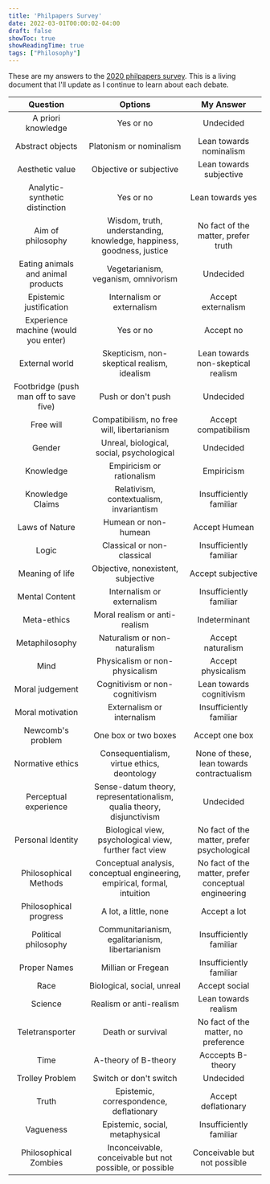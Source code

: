 ```yaml
---
title: 'Philpapers Survey'
date: 2022-03-01T00:00:02-04:00
draft: false
showToc: true
showReadingTime: true
tags: ["Philosophy"]
---
```


These are my answers to the [2020 philpapers survey](https://survey2020.philpeople.org/). This is a living document that I'll update as I continue to learn about each debate.

| Question | Options | My Answer |
|:---:|:---:|:---:|
| A priori knowledge | Yes or no | Undecided |
| Abstract objects | Platonism or nominalism | Lean towards nominalism |
| Aesthetic value | Objective or subjective | Lean towards subjective |
| Analytic-synthetic distinction | Yes or no | Lean towards yes |
| Aim of philosophy | Wisdom, truth, understanding, knowledge, happiness, goodness, justice | No fact of the matter, prefer truth |
| Eating animals and animal products | Vegetarianism, veganism, omnivorism | Undecided |
| Epistemic justification | Internalism or externalism | Accept externalism |
| Experience machine (would you enter) | Yes or no | Accept no |
| External world | Skepticism, non-skeptical realism, idealism | Lean towards non-skeptical realism |
| Footbridge (push man off to save five) | Push or don't push | Undecided |
| Free will | Compatibilism, no free will, libertarianism | Accept compatibilism |
| Gender | Unreal, biological, social, psychological | Undecided |
| Knowledge | Empiricism or rationalism | Empiricism |
| Knowledge Claims | Relativism, contextualism, invariantism | Insufficiently familiar |
| Laws of Nature | Humean or non-humean | Accept Humean |
| Logic | Classical or non-classical | Insufficiently familiar |
| Meaning of life | Objective, nonexistent, subjective | Accept subjective |
| Mental Content | Internalism or externalism | Insufficiently familiar |
| Meta-ethics | Moral realism or anti-realism | Indeterminant |
| Metaphilosophy | Naturalism or non-naturalism | Accept naturalism |
| Mind | Physicalism or non-physicalism | Accept physicalism |
| Moral judgement | Cognitivism or non-cognitivism | Lean towards cognitivism |
| Moral motivation | Externalism or internalism | Insufficiently familiar |
| Newcomb's problem | One box or two boxes | Accept one box |
| Normative ethics | Consequentialism, virtue ethics, deontology | None of these, lean towards contractualism |
| Perceptual experience | Sense-datum theory, representationalism, qualia theory, disjunctivism | Undecided |
| Personal Identity | Biological view, psychological view, further fact view | No fact of the matter, prefer psychological |
| Philosophical Methods | Conceptual analysis, conceptual engineering, empirical, formal, intuition | No fact of the matter, prefer conceptual engineering |
| Philosophical progress | A lot, a little, none | Accept a lot |
| Political philosophy | Communitarianism, egalitarianism, libertarianism | Insufficiently familiar |
| Proper Names | Millian or Fregean | Insufficiently familiar |
| Race | Biological, social, unreal | Accept social |
| Science | Realism or anti-realism | Lean towards realism |
| Teletransporter | Death or survival | No fact of the matter, no preference |
| Time | A-theory of B-theory | Acccepts B-theory |
| Trolley Problem | Switch or don't switch | Undecided |
| Truth | Epistemic, correspondence, deflationary | Accept deflationary |
| Vagueness | Epistemic, social, metaphysical | Insufficiently familiar |
| Philosophical Zombies | Inconceivable, conceivable but not possible, or possible | Conceivable but not possible |